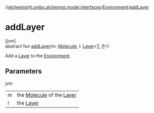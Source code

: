 //[alchemist](../../../index.md)/[it.unibo.alchemist.model.interfaces](../index.md)/[Environment](index.md)/[addLayer](add-layer.md)

# addLayer

[jvm]\
abstract fun [addLayer](add-layer.md)(m: [Molecule](../-molecule/index.md), l: [Layer](../-layer/index.md)<[T](../-action/index.md), [P](../-layer/index.md)>)

Add a [Layer](../-layer/index.md) to the [Environment](index.md).

## Parameters

jvm

| | |
|---|---|
| m | the [Molecule](../-molecule/index.md) of the [Layer](../-layer/index.md) |
| l | the [Layer](../-layer/index.md) |
